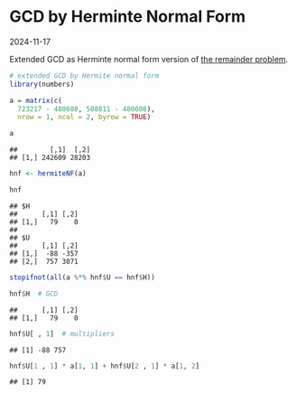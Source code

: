 GCD by Herminte Normal Form
================
2024-11-17

Extended GCD as Herminte normal form version of [the remainder
problem](https://github.com/WinVector/Examples/blob/main/puzzles/DividingCoconuts/RemainderProblem.ipynb).

``` r
# extended GCD by Hermite normal form
library(numbers)

a = matrix(c(
  723217 - 480608, 508811 - 480608),
  nrow = 1, ncol = 2, byrow = TRUE)

a
```

    ##        [,1]  [,2]
    ## [1,] 242609 28203

``` r
hnf <- hermiteNF(a)

hnf
```

    ## $H
    ##      [,1] [,2]
    ## [1,]   79    0
    ## 
    ## $U
    ##      [,1] [,2]
    ## [1,]  -88 -357
    ## [2,]  757 3071

``` r
stopifnot(all(a %*% hnf$U == hnf$H))

hnf$H  # GCD
```

    ##      [,1] [,2]
    ## [1,]   79    0

``` r
hnf$U[ , 1]  # multipliers
```

    ## [1] -88 757

``` r
hnf$U[1 , 1] * a[1, 1] + hnf$U[2 , 1] * a[1, 2]
```

    ## [1] 79
